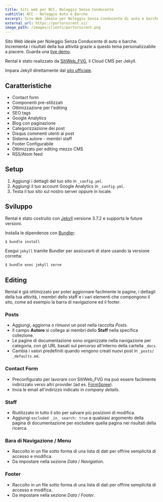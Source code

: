 ```yaml
---
title: Siti web per NCC, Noleggio Senza Conducente
subtitle: NCC - Noleggio Auto e Barche
excerpt: Sito Web ideale per Noleggio Senza Conducente di auto e barche. Incrementa i risultati della tua attività grazie a questo tema personalizzabile a piacere.
external_url: https://portorozrent.si/
image_path: /images/clients/portorozrent.png
---
```

Sito Web ideale per Noleggio Senza Conducente di auto e barche. Incrementa i risultati della tua attività grazie a questo tema personalizzabile a piacere. Guarda una [live demo](https://portorozrent.si/).

Rental è stato realizzato da [SitiWeb_FVG](/), il Cloud CMS per Jekyll.

Impara Jekyll direttamente dal [sito ufficiale](https://jekyllrb.com/).

## Caratteristiche

* Contact form
* Componenti pre-stilizzati
* Ottimizzazione per l'editing
* SEO tags
* Google Analytics
* Blog con paginazione
* Categorizzazione dei post
* Disqus commenti utenti ai post
* Sistema autore - membri staff
* Footer Configurabile
* Ottimizzato per editing mezzo CMS
* RSS/Atom feed

## Setup

1. Aggiungi i dettagli del tuo sito in `_config.yml`.
2. Aggiungi il tuo account Google Analytics in `_config.yml`.
3. Testa il tuo sito sul nostro server oppure in locale.

## Sviluppo

Rental è stato costruito con [Jekyll](http://jekyllrb.com/) versione 3.7.2 e supporta le future versioni.

Installa le dipendenze con [Bundler](http://bundler.io/):

~~~bash
$ bundle install
~~~

Esegui `jekyll` tramite Bundler per assicurarti di stare usando la versione corretta:

~~~bash
$ bundle exec jekyll serve
~~~

## Editing

Rental è già ottimizzato per poter aggiornare facilmente le pagine, i dettagli della tua attività, i membri dello staff e i vari elementi che compongono il sito, come ad esempio la barra di navigazione ed il footer.

### Posts

* Aggiungi, aggiorna o rimuovi un post nella raccolta *Posts*.
* Il campo **Autore** si collega ai membri dello **Staff** nella specifica collezione.
* Le pagine di documentazione sono organizzate nella navigazione per categoria, con gli URL basati sul percorso all'interno della cartella `_docs`.
* Cambia i valori predefiniti quando vengono creati nuovi post in `_posts/ _defaults.md`.

### Contact Form

* Preconfigurato per lavorare con SitiWeb_FVG ma può essere facilmente indirizzato verso altri provider (ad es. [FormSpree](https://formspree.io/)).
* Invia le email all'indirizzo indicato in *company details*.

### Staff

* Riutilizzato in tutto il sito per salvare più posizioni di modifica.
* Aggiungi `excluded _in_ search: true` a qualsiasi argomento della pagina di documentazione per escludere quella pagina nei risultati della ricerca.

### Bara di Navigazione / Menu

* Raccolto in un file sotto forma di una lista di dati per offrire semplicità di accesso e modifica.
* Da impostare nella sezione *Data* / *Navigation*.

### Footer

* Raccolto in un file sotto forma di una lista di dati per offrire semplicità di accesso e modifica.
* Da impostare nella sezione *Data* / *Footer*.
